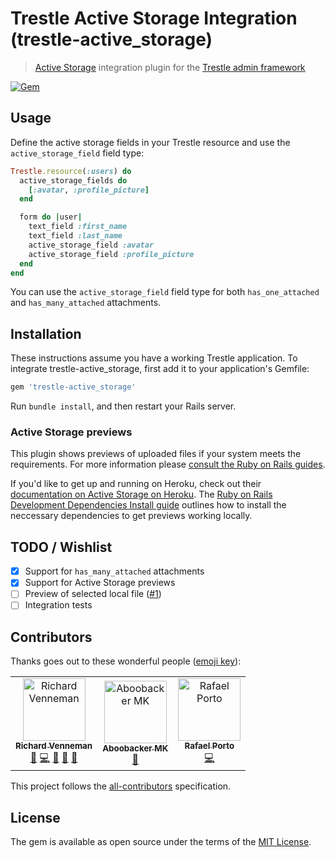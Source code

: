 # Trestle Active Storage Integration (trestle-active_storage)

> [Active Storage](https://guides.rubyonrails.org/active_storage_overview.html) integration plugin for the [Trestle admin framework](https://trestle.io)

[![Gem](https://img.shields.io/gem/v/trestle-active_storage.svg)](https://rubygems.org/gems/trestle-active_storage)

## Usage

Define the active storage fields in your Trestle resource and use the `active_storage_field` field type:

```ruby
Trestle.resource(:users) do
  active_storage_fields do
    [:avatar, :profile_picture]
  end

  form do |user|
    text_field :first_name
    text_field :last_name
    active_storage_field :avatar
    active_storage_field :profile_picture
  end
end
```

You can use the `active_storage_field` field type for both `has_one_attached` and `has_many_attached` attachments.

## Installation

These instructions assume you have a working Trestle application. To integrate trestle-active_storage, first add it to your application's Gemfile:

```ruby
gem 'trestle-active_storage'
```

Run `bundle install`, and then restart your Rails server.

### Active Storage previews

This plugin shows previews of uploaded files if your system meets the requirements. For more information please [consult the Ruby on Rails guides](https://edgeguides.rubyonrails.org/active_storage_overview.html#previewing-files).

If you'd like to get up and running on Heroku, check out their [documentation on Active Storage on Heroku](https://devcenter.heroku.com/articles/active-storage-on-heroku#attachment-previews). The [Ruby on Rails Development Dependencies Install guide](https://edgeguides.rubyonrails.org/development_dependencies_install.html#active-storage-setup) outlines how to install the neccessary dependencies to get previews working locally.

## TODO / Wishlist

- [x] Support for `has_many_attached` attachments
- [x] Support for Active Storage previews
- [ ] Preview of selected local file ([#1](https://github.com/richardvenneman/trestle-active_storage/issues/1))
- [ ] Integration tests

## Contributors

Thanks goes out to these wonderful people ([emoji key](https://allcontributors.org/docs/en/emoji-key)):
<!-- ALL-CONTRIBUTORS-LIST:START - Do not remove or modify this section -->
<!-- prettier-ignore -->
<table>
  <tr>
    <td align="center"><a href="https://www.cityspotters.com"><img src="https://avatars1.githubusercontent.com/u/75705?v=4" width="100px;" alt="Richard Venneman"/><br /><sub><b>Richard Venneman</b></sub></a><br /><a href="#ideas-richardvenneman" title="Ideas, Planning, & Feedback">🤔</a> <a href="https://github.com/richardvenneman/trestle-active_storage/commits?author=richardvenneman" title="Code">💻</a> <a href="https://github.com/richardvenneman/trestle-active_storage/commits?author=richardvenneman" title="Documentation">📖</a> <a href="#question-richardvenneman" title="Answering Questions">💬</a> <a href="#review-richardvenneman" title="Reviewed Pull Requests">👀</a></td>
    <td align="center"><a href="http://aboobacker.in"><img src="https://avatars1.githubusercontent.com/u/3112976?v=4" width="100px;" alt="Aboobacker MK"/><br /><sub><b>Aboobacker MK</b></sub></a><br /><a href="#ideas-tachyons" title="Ideas, Planning, & Feedback">🤔</a></td>
    <td align="center"><a href="http://euodeiovoce.com.br"><img src="https://avatars2.githubusercontent.com/u/1027961?v=4" width="100px;" alt="Rafael Porto"/><br /><sub><b>Rafael Porto</b></sub></a><br /><a href="https://github.com/richardvenneman/trestle-active_storage/commits?author=PunkMaldito" title="Code">💻</a></td>
  </tr>
</table>

<!-- ALL-CONTRIBUTORS-LIST:END -->
This project follows the [all-contributors](https://github.com/kentcdodds/all-contributors) specification.

## License

The gem is available as open source under the terms of the [MIT License](http://opensource.org/licenses/MIT).
